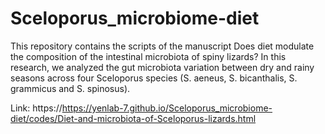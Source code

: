 # Sceloporus_microbiome-diet
This repository contains the scripts of the manuscript Does diet modulate the composition of the intestinal microbiota of spiny lizards? In this research, we analyzed the gut microbiota variation between dry and rainy seasons across four Sceloporus species (S. aeneus, S. bicanthalis, S. grammicus and S. spinosus).

Link: https://https://yenlab-7.github.io/Sceloporus_microbiome-diet/codes/Diet-and-microbiota-of-Sceloporus-lizards.html
